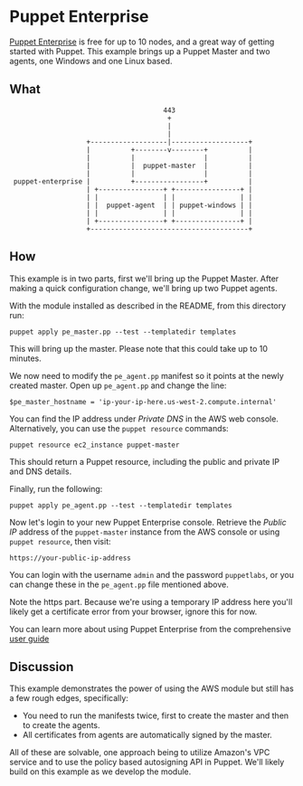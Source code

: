 # Puppet Enterprise

[Puppet Enterprise](http://puppetlabs.com/puppet/puppet-enterprise) is free for up to 10 nodes,
and a great way of getting started with Puppet. This example brings up a Puppet Master and two
agents, one Windows and one Linux based.

## What

~~~
                                      443
                                       +
                                       |
                                       |
                   +-------------------|-------------------+
                   |          +--------v--------+          |
                   |          |                 |          |
                   |          |  puppet-master  |          |
                   |          |                 |          |
 puppet-enterprise |          +-----------------+          |
                   | +----------------+ +----------------+ |
                   | |                | |                | |
                   | |  puppet-agent  | | puppet-windows | |
                   | |                | |                | |
                   | +----------------+ +----------------+ |
                   +---------------------------------------+

~~~


## How

This example is in two parts, first we'll bring up the Puppet Master. After
making a quick configuration change, we'll bring up two Puppet agents.

With the module installed as described in the README, from this
directory run:

    puppet apply pe_master.pp --test --templatedir templates

This will bring up the master. Please note that this could take up to 10
minutes.

We now need to modify the `pe_agent.pp` manifest so it points at the newly created
master. Open up `pe_agent.pp` and change the line:

    $pe_master_hostname = 'ip-your-ip-here.us-west-2.compute.internal'

You can find the IP address under _Private DNS_ in the AWS web console.
Alternatively, you can use the `puppet resource` commands:

    puppet resource ec2_instance puppet-master

This should return a Puppet resource, including the public and private
IP and DNS details.

Finally, run the following:

    puppet apply pe_agent.pp --test --templatedir templates

Now let's login to your new Puppet Enterprise console. Retrieve the _Public IP_ address
of the `puppet-master` instance from the AWS console or using `puppet resource`, then visit:

    https://your-public-ip-address

You can login with the username `admin` and the password `puppetlabs`,
or you can change these in the `pe_agent.pp` file mentioned above.

Note the https part. Because we're using a temporary IP address here you'll likely
get a certificate error from your browser, ignore this for now.

You can learn more about using Puppet Enterprise from the comprehensive
[user guide](https://docs.puppetlabs.com/pe/latest/)


## Discussion

This example demonstrates the power of using the AWS module but still has a few rough
edges, specifically:

* You need to run the manifests twice, first to create the master and then to
  create the agents.
* All certificates from agents are automatically signed by the master.

All of these are solvable, one approach being to utilize Amazon's VPC service
and to use the policy based autosigning API in Puppet. We'll likely build on
this example as we develop the module.
